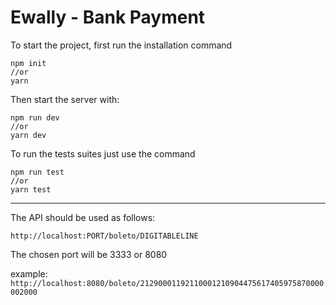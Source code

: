 # Ewally - Bank Payment

To start the project, first run the installation command

```
npm init
//or
yarn
```

Then start the server with:
```
npm run dev
//or
yarn dev
```


To run the tests suites just use the command

```
npm run test
//or
yarn test
```

---

The API should be used as follows:

`http://localhost:PORT/boleto/DIGITABLELINE`

The chosen port will be 3333 or 8080

example:
`http://localhost:8080/boleto/21290001192110001210904475617405975870000002000`
